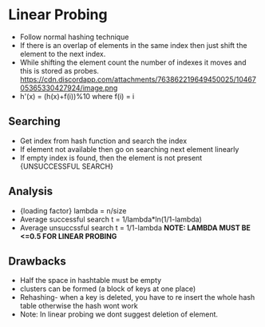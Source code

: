 # Linear Probing
* Follow normal hashing technique
* If there is an overlap of elements in the same index then just shift the element to the next index.
* While shifting the element count the number of indexes it moves and this is stored as probes.
https://cdn.discordapp.com/attachments/763862219649450025/1046705365330427924/image.png
* h'(x) = (h(x)+f(i))%10 where f(i) = i

## Searching
* Get index from hash function and search the index
* If element not available then go on searching next element linearly
* If empty index is found, then the element is not present {UNSUCCESSFUL SEARCH}


## Analysis
* {loading factor} lambda = n/size
* Average successful search t = 1/lambda*ln(1/1-lambda)
* Average unsuccssful search t = 1/1-lambda
**NOTE: LAMBDA MUST BE <=0.5 FOR LINEAR PROBING**

## Drawbacks
* Half the space in hashtable must be empty
* clusters can be formed (a block of keys at one place)
* Rehashing- when a key is deleted, you have to re insert the whole hash table otherwise the hash wont work 
* Note: In linear probing we dont suggest deletion of element.
